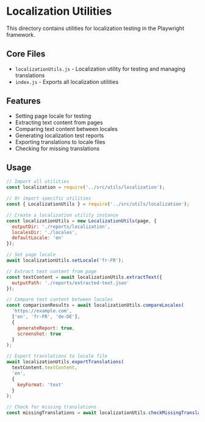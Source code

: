 <!-- Source: /Users/mzahirudeen/playwright-framework/src/utils/localization/README.md -->

# Localization Utilities

This directory contains utilities for localization testing in the Playwright framework.

## Core Files

- `localizationUtils.js` - Localization utility for testing and managing translations
- `index.js` - Exports all localization utilities

## Features

- Setting page locale for testing
- Extracting text content from pages
- Comparing text content between locales
- Generating localization test reports
- Exporting translations to locale files
- Checking for missing translations

## Usage

```javascript
// Import all utilities
const localization = require('../src/utils/localization');

// Or import specific utilities
const { LocalizationUtils } = require('../src/utils/localization');

// Create a localization utility instance
const localizationUtils = new LocalizationUtils(page, {
  outputDir: './reports/localization',
  localesDir: './locales',
  defaultLocale: 'en'
});

// Set page locale
await localizationUtils.setLocale('fr-FR');

// Extract text content from page
const textContent = await localizationUtils.extractText({
  outputPath: './reports/extracted-text.json'
});

// Compare text content between locales
const comparisonResults = await localizationUtils.compareLocales(
  'https://example.com',
  ['en', 'fr-FR', 'de-DE'],
  {
    generateReport: true,
    screenshot: true
  }
);

// Export translations to locale file
await localizationUtils.exportTranslations(
  textContent.textContent,
  'en',
  {
    keyFormat: 'text'
  }
);

// Check for missing translations
const missingTranslations = await localizationUtils.checkMissingTranslations();
```